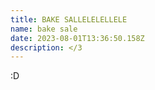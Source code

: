 ```yaml
---
title: BAKE SALLELELELLELE
name: bake sale
date: 2023-08-01T13:36:50.158Z
description: </3
---
```

:﻿D